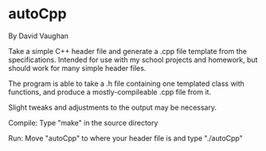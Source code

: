 autoCpp
=======
By David Vaughan

Take a simple C++ header file and generate a .cpp file template from the
specifications.
Intended for use with my school projects and homework, but should work for many
simple header files.

The program is able to take a .h file containing one templated class with 
functions, and produce a mostly-compileable .cpp file from it.

Slight tweaks and adjustments to the output may be necessary.

Compile:
Type "make" in the source directory

Run:
Move "autoCpp" to where your header file is and type "./autoCpp"

